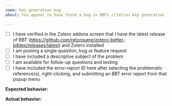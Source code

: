 ```yaml
---
name: Key generation bug
about: You appear to have found a bug in BBTs citation key generation

---
```


- [ ] I have verified in the Zotero addons screen that I have the latest release of BBT (https://github.com/retorquere/zotero-better-bibtex/releases/latest) and Zotero installed
- [ ] I am posting a single question, bug or feature request
- [ ] I have included a descriptive subject of the problem
- [ ] I am available for follow-up questions and testing
- [ ] I have included the error-report ID here after selecting the problematic reference(s), right-clicking, and submitting an BBT error report from that popup menu

**Expected behavior:**

**Actual behavior:**
